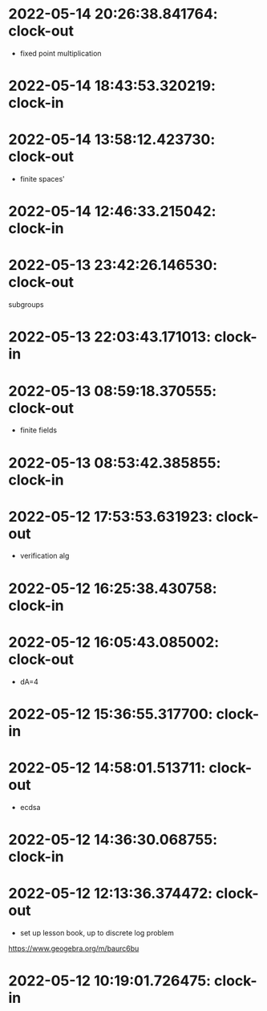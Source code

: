 # 2022-05-14 20:26:38.841764: clock-out

* fixed point multiplication

# 2022-05-14 18:43:53.320219: clock-in

# 2022-05-14 13:58:12.423730: clock-out

* finite spaces'

# 2022-05-14 12:46:33.215042: clock-in

# 2022-05-13 23:42:26.146530: clock-out

subgroups

# 2022-05-13 22:03:43.171013: clock-in

# 2022-05-13 08:59:18.370555: clock-out

* finite fields

# 2022-05-13 08:53:42.385855: clock-in

# 2022-05-12 17:53:53.631923: clock-out

* verification alg

# 2022-05-12 16:25:38.430758: clock-in

# 2022-05-12 16:05:43.085002: clock-out

* dA=4

# 2022-05-12 15:36:55.317700: clock-in

# 2022-05-12 14:58:01.513711: clock-out

* ecdsa

# 2022-05-12 14:36:30.068755: clock-in

# 2022-05-12 12:13:36.374472: clock-out

* set up lesson book, up to discrete log problem

https://www.geogebra.org/m/baurc6bu

# 2022-05-12 10:19:01.726475: clock-in

